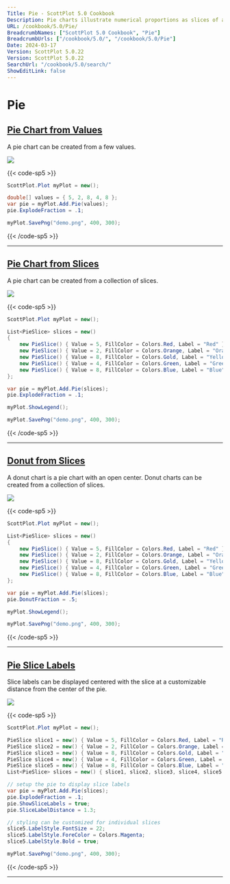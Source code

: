 ```yaml
---
Title: Pie - ScottPlot 5.0 Cookbook
Description: Pie charts illustrate numerical proportions as slices of a circle.
URL: /cookbook/5.0/Pie/
BreadcrumbNames: ["ScottPlot 5.0 Cookbook", "Pie"]
BreadcrumbUrls: ["/cookbook/5.0/", "/cookbook/5.0/Pie"]
Date: 2024-03-17
Version: ScottPlot 5.0.22
Version: ScottPlot 5.0.22
SearchUrl: "/cookbook/5.0/search/"
ShowEditLink: false
---
```


# Pie


<h2><a href='/cookbook/5.0/Pie/PieQuickstart'>Pie Chart from Values</a></h2>

A pie chart can be created from a few values.

[![](/cookbook/5.0/images/PieQuickstart.png?240316204900)](/cookbook/5.0/images/PieQuickstart.png?240316204900)

{{< code-sp5 >}}

```cs
ScottPlot.Plot myPlot = new();

double[] values = { 5, 2, 8, 4, 8 };
var pie = myPlot.Add.Pie(values);
pie.ExplodeFraction = .1;

myPlot.SavePng("demo.png", 400, 300);

```

{{< /code-sp5 >}}

<hr class='my-5 invisible'>


<h2><a href='/cookbook/5.0/Pie/PieSlices'>Pie Chart from Slices</a></h2>

A pie chart can be created from a collection of slices.

[![](/cookbook/5.0/images/PieSlices.png?240316204900)](/cookbook/5.0/images/PieSlices.png?240316204900)

{{< code-sp5 >}}

```cs
ScottPlot.Plot myPlot = new();

List<PieSlice> slices = new()
{
    new PieSlice() { Value = 5, FillColor = Colors.Red, Label = "Red" },
    new PieSlice() { Value = 2, FillColor = Colors.Orange, Label = "Orange" },
    new PieSlice() { Value = 8, FillColor = Colors.Gold, Label = "Yellow" },
    new PieSlice() { Value = 4, FillColor = Colors.Green, Label = "Green" },
    new PieSlice() { Value = 8, FillColor = Colors.Blue, Label = "Blue" },
};

var pie = myPlot.Add.Pie(slices);
pie.ExplodeFraction = .1;

myPlot.ShowLegend();

myPlot.SavePng("demo.png", 400, 300);

```

{{< /code-sp5 >}}

<hr class='my-5 invisible'>


<h2><a href='/cookbook/5.0/Pie/PieDonut'>Donut from Slices</a></h2>

A donut chart is a pie chart with an open center. Donut charts can be created from a collection of slices.

[![](/cookbook/5.0/images/PieDonut.png?240316204900)](/cookbook/5.0/images/PieDonut.png?240316204900)

{{< code-sp5 >}}

```cs
ScottPlot.Plot myPlot = new();

List<PieSlice> slices = new()
{
    new PieSlice() { Value = 5, FillColor = Colors.Red, Label = "Red" },
    new PieSlice() { Value = 2, FillColor = Colors.Orange, Label = "Orange" },
    new PieSlice() { Value = 8, FillColor = Colors.Gold, Label = "Yellow" },
    new PieSlice() { Value = 4, FillColor = Colors.Green, Label = "Green" },
    new PieSlice() { Value = 8, FillColor = Colors.Blue, Label = "Blue" },
};

var pie = myPlot.Add.Pie(slices);
pie.DonutFraction = .5;

myPlot.ShowLegend();

myPlot.SavePng("demo.png", 400, 300);

```

{{< /code-sp5 >}}

<hr class='my-5 invisible'>


<h2><a href='/cookbook/5.0/Pie/PieSliceLabels'>Pie Slice Labels</a></h2>

Slice labels can be displayed centered with the slice at a customizable distance from the center of the pie.

[![](/cookbook/5.0/images/PieSliceLabels.png?240316204900)](/cookbook/5.0/images/PieSliceLabels.png?240316204900)

{{< code-sp5 >}}

```cs
ScottPlot.Plot myPlot = new();

PieSlice slice1 = new() { Value = 5, FillColor = Colors.Red, Label = "Red" };
PieSlice slice2 = new() { Value = 2, FillColor = Colors.Orange, Label = "Orange" };
PieSlice slice3 = new() { Value = 8, FillColor = Colors.Gold, Label = "Yellow" };
PieSlice slice4 = new() { Value = 4, FillColor = Colors.Green, Label = "Green" };
PieSlice slice5 = new() { Value = 8, FillColor = Colors.Blue, Label = "Blue" };
List<PieSlice> slices = new() { slice1, slice2, slice3, slice4, slice5 };

// setup the pie to display slice labels
var pie = myPlot.Add.Pie(slices);
pie.ExplodeFraction = .1;
pie.ShowSliceLabels = true;
pie.SliceLabelDistance = 1.3;

// styling can be customized for individual slices
slice5.LabelStyle.FontSize = 22;
slice5.LabelStyle.ForeColor = Colors.Magenta;
slice5.LabelStyle.Bold = true;

myPlot.SavePng("demo.png", 400, 300);

```

{{< /code-sp5 >}}

<hr class='my-5 invisible'>

